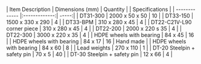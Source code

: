 | Item Description        | Dimensions (mm)           | Quantity  |     | Specifications  |
| ------------- |:-------------:| -----:|
| DT31-300      | 2000 x 50 x 50 | 10 |
| DT33-150      | 1500 x 330 x 290      |   4 |
| DT33-BPM | 310 x 280 x 45      |    4 |
| DT22-C21V-L90 corner piece      | 310 x 280 x 45 | 4 |
| DT22-200      | 2000 x 220 s 35      |   4 |
| DT22-300 | 3000 x 220 x 35      |    4 |
| HDPE wheels with bearing     | 84 x 45 | 16 |
| HDPE wheels with bearing      | 84 x 17      |   16 |  Hand made |
| HDPE wheels with bearing | 84 x 60      |    8 |
| Lead weights      | 270 x 110 | 1 |
| DT-20 Steelpin + safety pin      | 70 x 5      |   40 |
| DT-30 Steelpin + safety pin | 12 x 66     |    4 |
